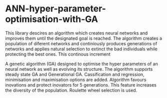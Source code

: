# ANN-hyper-parameter-optimisation-with-GA
This library descires an algorithm which creates neural networks and improves them until the designated goal is reached. The algorithm creates a population of diferent networks and continiously produces generations of networks and applies natural selection to extinct the bad individuals while protecting the best ones. This continous increment 


A genetic algorithm (GA) designed to optimise the hyper parameters of an neural network as well as evolving its structure.
The algorithm supports steady state GA and Generational GA.
Cassification and regression, minimisation and maximisation options are added.
Algorithm favours inovations and protect inovators for 5 generations. This feature increases the diversity of the population.
Roulette wheel selection is used. 
